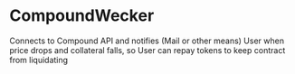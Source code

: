 # CompoundWecker
Connects to Compound API and notifies (Mail or other means) User when price drops and collateral falls, so User can repay tokens to keep contract from liquidating
